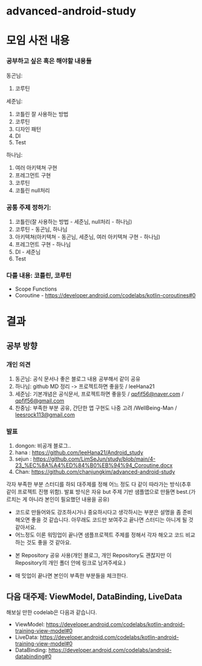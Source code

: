 # advanced-android-study

# 모임 사전 내용
### 공부하고 싶은 혹은 해야할 내용들

동곤님:
1. 코루틴

세준님:
1. 코틀린 잘 사용하는 방법
2. 코루틴
2. 디자인 패턴
3. DI
4. Test

하나님:
1. 여러 아키텍쳐 구현
2. 프레그먼트 구현
3. 코루틴
4. 코틀린 null처리

### 공통 주제 정하기:
1. 코틀린(잘 사용하는 방법 - 세준님, null처리 - 하나님)
2. 코루틴 - 동곤님, 하나님
3. 아키텍쳐(아키텍쳐 - 동곤님, 세준님, 여러 아키텍쳐 구현 - 하나님)
4. 프레그먼트 구현 - 하나님
5. DI - 세준님
6. Test

### 다룰 내용: 코틀린, 코루틴

- Scope Functions
- Coroutine - https://developer.android.com/codelabs/kotlin-coroutines#0

# 결과

## 공부 방향

### 개인 의견
1. 동곤님: 공식 문서나 좋은 블로그 내용 공부해서 같이 공유
2. 하나님: github MD 정리 -> 프로젝트하면 좋을듯 / leeHana21
3. 세준님: 기본개념은 공식문서, 프로젝트하면 좋을듯 / qpfjf56@naver.com / qpfjf56@gmail.com
4. 찬중님: 부족한 부분 공유, 간단한 앱 구현도 나중 고려 /WellBeing-Man / leesrock113@gmail.com

### 발표
1. dongon: 비공개 블로그..
2. hana : https://github.com/leeHana21/Android_study
3. sejun : https://github.com/LimSeJun/study/blob/main/4-23_%EC%8A%A4%ED%84%B0%EB%94%94_Coroutine.docx
4. Chan: https://github.com/chanjungkim/advanced-android-study

각자 부족한 부분 스터디를 하되 대주제를 정해 어느 정도 다 같이 따라가는 방식(추후 같이 프로젝트 진행 위함). 발표 방식은 자유 but 주제 기반 샘플앱으로 만들면 best.(가르치는 게 아니라 본인이 필요했던 내용을 공유)
* 코드로 만들어와도 강조하시거나 중요하시다고 생각하시는 부분은 설명을 좀 준비해오면 좋을 것 같습니다. 아무래도 코드만 보여주고 끝나면 스터디는 아니게 될 것 같아서요.
* 어느정도 이론 워밍업이 끝나면 샘플프로젝트 주제를 정해서 각자 해오고 코드 비교 하는 것도 좋을 것 같아요.

- 본 Repository 공유 사용(개인 블로그, 개인 Repository도 괜찮지만 이 Repository의 개인 폴더 안에 링크로 남겨주세요.)

- 매 밋업이 끝나면 본인이 부족한 부분들을 체크한다.

## 다음 대주제: ViewModel, DataBinding, LiveData
해보실 만한 codelab은 다음과 같습니다.
- ViewModel: https://developer.android.com/codelabs/kotlin-android-training-view-model#0
- LiveData: https://developer.android.com/codelabs/kotlin-android-training-view-model#0
- DataBinding: https://developer.android.com/codelabs/android-databinding#0
